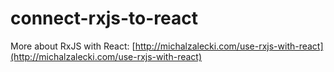# connect-rxjs-to-react

More about RxJS with React: [http://michalzalecki.com/use-rxjs-with-react](http://michalzalecki.com/use-rxjs-with-react)
